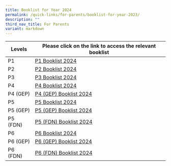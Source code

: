 ```yaml
---
title: Booklist for Year 2024
permalink: /quick-links/for-parents/booklist-for-year-2023/
description: ""
third_nav_title: For Parents
variant: markdown
---
```

| Levels | Please click on the link to access the relevant booklist | 
| -------- | -------- | 
| P1     |[P1 Booklist 2024](/files/P1_Booklists_2024.pdf)     | 
| P2     |[P2 Booklist 2024](/files/P2_Booklists_2024.pdf)  | 
| P3     |[P3 Booklist 2024](/files/P3_Booklists_2024.pdf)
| P4     | [P4 Booklist 2024](/files/P4_Booklists_2024.pdf)  | 
| P4 (GEP)     | [P4 (GEP) Booklist 2024](/files/P4__GEP__Booklists_2024.pdf) | 
| P5     | [P5 Booklist 2024](/files/P5_Booklists_2024.pdf)  | 
| P5 (GEP)     | [P5 (GEP) Booklist 2024](/files/P5__GEP__Booklists_2024.pdf) | 
| P5 (FDN)     | [P5 (FDN) Booklist 2024](/files/P5__FDN__Booklists_2024.pdf) | 
| P6     | [P6 Booklist 2024](/files/P6_Booklists_2024.pdf)  | 
| P6 (GEP)     | [P6 (GEP) Booklist 2024](/files/P6__GEP__Booklists_2024.pdf) | 
| P6 (FDN)     | [P6 (FDN) Booklist 2024](/files/P6__FDN__Booklists_2024.pdf) |